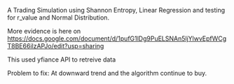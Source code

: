 A Trading Simulation using Shannon Entropy, Linear Regression and testing for r_value and Normal Distribution. 

More evidence is here on https://docs.google.com/document/d/1pufG1lDg9PuELSNAn5ljYlwvEpfWCgT8BE66ilzAPJo/edit?usp=sharing

This used yfiance API to retreive data

Problem to fix:
At downward trend and the algorithm continue to buy.

